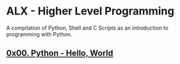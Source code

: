 # ALX - Higher Level Programming
A compilation of Python, Shell and C Scripts as an introduction to programming with Python.

## [0x00. Python - Hello, World](0x00-python-hello_world)
